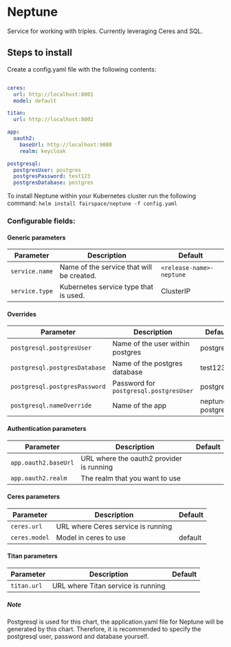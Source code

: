 # Neptune
Service for working with triples. Currently leveraging Ceres and SQL.

## Steps to install
Create a config.yaml file with the following contents:

```yaml

ceres:
  url: http://localhost:8001
  model: default

titan:
  url: http://localhost:8002

app:
  oauth2:
    baseUrl: http://localhost:9080
    realm: keycloak

postgresql:
  postgresUser: postgres
  postgresPassword: test123
  postgresDatabase: postgres
```

To install Neptune within your Kubernetes cluster run the following command:
`helm install fairspace/neptune -f config.yaml`

### Configurable fields:

#### Generic parameters
| Parameter  | Description  | Default |
|---|---|---|
| `service.name` | Name of the service that will be created. | `<release-name>-neptune` |
| `service.type` | Kubernetes service type that is used. | ClusterIP |

#### Overrides
| Parameter  | Description  | Default |
|---|---|---|
| `postgresql.postgresUser` | Name of the user within postgres | postgres |
| `postgresql.postgresDatabase` | Name of the postgres database | test123 |
| `postgresql.postgresPassword` | Password for `postgresql.postgresUser` | postgres |
| `postgresql.nameOverride` | Name of the app | neptune-postgresql |

#### Authentication parameters
| Parameter  | Description  | Default |
|---|---|---|
| `app.oauth2.baseUrl` | URL where the oauth2 provider is running |  |
| `app.oauth2.realm` | The realm that you want to use |  |

#### Ceres parameters
| Parameter  | Description  | Default |
|---|---|---|
| `ceres.url` | URL where Ceres service is running | |
| `ceres.model` | Model in ceres to use | default |

#### Titan parameters
| Parameter  | Description  | Default |
|---|---|---|
| `titan.url` | URL where Titan service is running | |

##### Note
Postgresql is used for this chart, the application.yaml file for Neptune will be generated by this chart.
Therefore, it is recommended to specify the postgresql user, password and database yourself.

